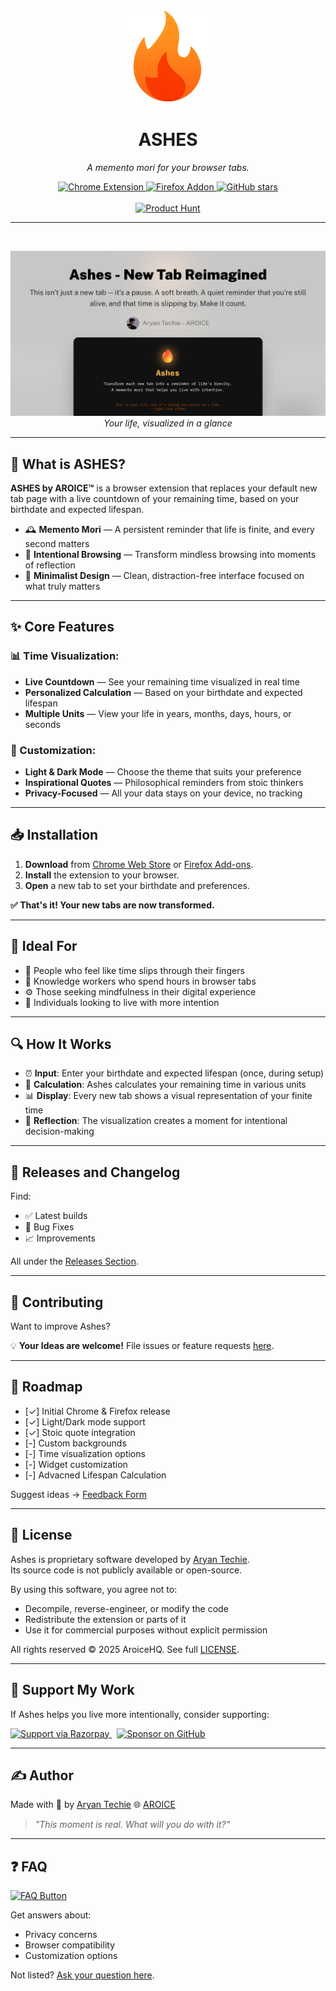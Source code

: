 <p align="center">
  <img src="assets/logo/icon-256x256.png" height="150" alt="Ashes Logo">
</p>

<h1 align="center"><strong>ASHES</strong></h1>
<p align="center"><em>A memento mori for your browser tabs.</em></p>

<p align="center">
  <a href="https://chromewebstore.google.com/detail/Ashes%20-%20New%20Tab/ldjabgmogbniabagofffdgkohdeemiim">
    <img src="https://img.shields.io/badge/Chrome-Extension-4285F4?style=for-the-badge&logo=google-chrome" alt="Chrome Extension">
  </a>
  <a href="https://addons.mozilla.org/firefox/addon/ashes-new-tab">
    <img src="https://img.shields.io/badge/Firefox-Addon-FF7139?style=for-the-badge&logo=firefox-browser" alt="Firefox Addon">
  </a>
  <a href="https://github.com/AROICE-HQ/ashes">
    <img src="https://img.shields.io/github/stars/AROICE-HQ/ashes?style=for-the-badge" alt="GitHub stars">
  </a>

  <br>
  <br>
  
  <a href="https://www.producthunt.com/posts/ashes">
    <img src="https://img.shields.io/badge/Product%20Hunt-Featured-%23DA552E?style=for-the-badge&logo=product-hunt" alt="Product Hunt">
  </a>
</p>

---

<!-- banner -->
<br>
<p align="center">
  <img src="assets/social-media/og-banner.png" width="900" alt="Ashes browser extension preview">
  <br>
  <em>Your life, visualized in a glance</em>
</p>

---

## 🧠 What is ASHES?

**ASHES by AROICE™** is a browser extension that replaces your default new tab page with a live countdown of your remaining time, based on your birthdate and expected lifespan.

- 🕰️ **Memento Mori** — A persistent reminder that life is finite, and every second matters
- 🧘 **Intentional Browsing** — Transform mindless browsing into moments of reflection
- 🎨 **Minimalist Design** — Clean, distraction-free interface focused on what truly matters

---

## ✨ Core Features

### 📊 Time Visualization:

- **Live Countdown** — See your remaining time visualized in real time
- **Personalized Calculation** — Based on your birthdate and expected lifespan
- **Multiple Units** — View your life in years, months, days, hours, or seconds

### 🔧 Customization:

- **Light & Dark Mode** — Choose the theme that suits your preference
- **Inspirational Quotes** — Philosophical reminders from stoic thinkers
- **Privacy-Focused** — All your data stays on your device, no tracking

---

## 📥 Installation

1. **Download** from [Chrome Web Store](https://chromewebstore.google.com/detail/Ashes%20-%20New%20Tab/ldjabgmogbniabagofffdgkohdeemiim) or [Firefox Add-ons](https://addons.mozilla.org/firefox/addon/ashes-new-tab).
2. **Install** the extension to your browser.
3. **Open** a new tab to set your birthdate and preferences.

<p><strong>✅ That's it! Your new tabs are now transformed.</strong></p>

---

## 👥 Ideal For

- 🎯 People who feel like time slips through their fingers
- 💼 Knowledge workers who spend hours in browser tabs
- ⚙️ Those seeking mindfulness in their digital experience
- 🧘 Individuals looking to live with more intention

---

## 🔍 How It Works

- ⏰ **Input**: Enter your birthdate and expected lifespan (once, during setup)
- 🧮 **Calculation**: Ashes calculates your remaining time in various units
- 📊 **Display**: Every new tab shows a visual representation of your finite time
- 🧠 **Reflection**: The visualization creates a moment for intentional decision-making

---

## 📄 Releases and Changelog

Find:
- ✅ Latest builds
- 🐞 Bug Fixes
- 📈 Improvements

All under the [Releases Section](https://github.com/AROICE-HQ/ashes/releases).

---

## 🤝 Contributing

Want to improve Ashes?

💡 **Your Ideas are welcome!** File issues or feature requests [here](https://github.com/AROICE-HQ/ashes/issues).

---

## 🧭 Roadmap

- [✓] Initial Chrome & Firefox release
- [✓] Light/Dark mode support
- [✓] Stoic quote integration
- [-] Custom backgrounds 
- [-] Time visualization options
- [-] Widget customization
- [-] Advacned Lifespan Calculation

Suggest ideas → [Feedback Form](https://ashes.aroice.in/feedback/)

---

## 📜 License

Ashes is proprietary software developed by [Aryan Techie](https://aryan.aroice.in).  
Its source code is not publicly available or open-source.

By using this software, you agree not to:
- Decompile, reverse-engineer, or modify the code
- Redistribute the extension or parts of it
- Use it for commercial purposes without explicit permission

All rights reserved © 2025 AroiceHQ. See full [LICENSE](LICENSE).

---

## 💌 Support My Work

If Ashes helps you live more intentionally, consider supporting:

<p>
  <a href="https://razorpay.me/@aroice" target="_blank">
    <img src="https://img.shields.io/badge/Support%20via-Razorpay-blueviolet?style=for-the-badge&logo=razorpay" alt="Support via Razorpay">
  </a>
  &nbsp;
  <a href="https://github.com/sponsors/Aryan-Techie" target="_blank">
    <img src="https://img.shields.io/badge/Sponsor%20on-GitHub-%23EA4AAA?style=for-the-badge&logo=github" alt="Sponsor on GitHub">
  </a>
</p>

---

## ✍️ Author

Made with 💛 by [Aryan Techie](https://me.aroice.in) 🌐 [AROICE](https://aroice.in)

> *"This moment is real. What will you do with it?"*

---

## ❓ FAQ

<p>
  <a href="https://ashes.aroice.in/faq/">
    <img src="https://img.shields.io/badge/View%20Complete-FAQ-%230099ff?style=for-the-badge&logo=questionmark" alt="FAQ Button">
  </a>
</p>

Get answers about:
- Privacy concerns
- Browser compatibility
- Customization options

Not listed? [Ask your question here](https://ashes.aroice.in/feedback/).